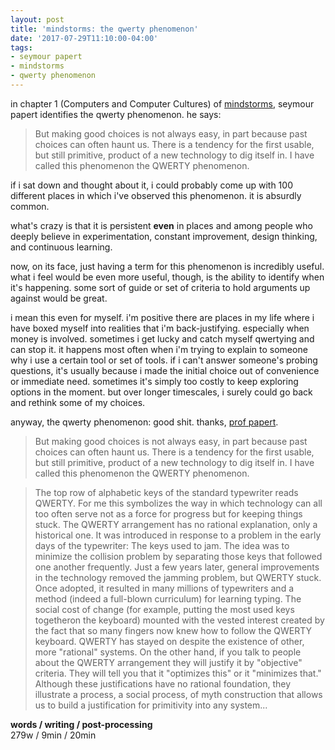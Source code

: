 ```yaml
---
layout: post
title: 'mindstorms: the qwerty phenomenon'
date: '2017-07-29T11:10:00-04:00'
tags:
- seymour papert
- mindstorms
- qwerty phenomenon
--- 
```


in chapter 1 (Computers and Computer Cultures) of [mindstorms](https://mindstorms.media.mit.edu/), seymour papert identifies the qwerty phenomenon. he says: 

> But making good choices is not always easy, in part because past choices can often haunt us. There is a tendency for the first usable, but still primitive, product of a new technology to dig itself in. I have called this phenomenon the QWERTY phenomenon. 

if i sat down and thought about it, i could probably come up with 100 different places in which i've observed this phenomenon. it is absurdly common.

what's crazy is that it is persistent **even** in places and among people who deeply believe in experimentation, constant improvement, design thinking, and continuous learning. 

now, on its face, just having a term for this phenomenon is incredibly useful. what i feel would be even more useful, though, is the ability to identify when it's happening. some sort of guide or set of criteria to hold arguments up against would be great. 

i mean this even for myself. i'm positive there are places in my life where i have boxed myself into realities that i'm back-justifying. especially when money is involved. sometimes i get lucky and catch myself qwertying and can stop it. it happens most often when i'm trying to explain to someone why i use a certain tool or set of tools. if i can't answer someone's probing questions, it's usually because i made the initial choice out of convenience or immediate need. sometimes it's simply too costly to keep exploring options in the moment. but over longer timescales, i surely could go back and rethink some of my choices. 

anyway, the qwerty phenomenon: good shit. thanks, [prof papert](http://papert.org/). 

> But making good choices is not always easy, in part because past choices can often haunt us. There is a tendency for the first usable, but still primitive, product of a new technology to dig itself in. I have called this phenomenon the QWERTY phenomenon. 

> The top row of alphabetic keys of the standard typewriter reads QWERTY. For me this symbolizes the way in which technology can all too often serve not as a force for progress but for keeping things stuck. The QWERTY arrangement has no rational explanation, only a historical one. It was introduced in response to a problem in the early days of the typewriter: The keys used to jam. The idea was to minimize the collision problem by separating those keys that followed one another frequently. Just a few years later, general improvements in the technology removed the jamming problem, but QWERTY stuck. Once adopted, it resulted in many millions of typewriters and a method (indeed a full-blown curriculum) for learning typing. The social cost of change (for example, putting the most used keys togetheron the keyboard) mounted with the vested interest created by the fact that so many fingers now knew how to follow the QWERTY keyboard. QWERTY has stayed on despite the existence of other, more "rational" systems. On the other hand, if you talk to people about the QWERTY arrangement they will justify it by "objective" criteria. They will tell you that it "optimizes this" or it "minimizes that." Although these justifications have no rational foundation, they illustrate a process, a social process, of myth construction that allows us to build a justification for primitivity into any system...

<!-- hyperlink bank -->

**words / writing / post-processing**  
279w / 9min / 20min